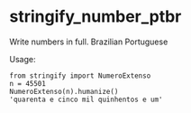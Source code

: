 # stringify_number_ptbr
Write numbers in full. Brazilian Portuguese

Usage:
```
from stringify import NumeroExtenso
n = 45501
NumeroExtenso(n).humanize()
'quarenta e cinco mil quinhentos e um'
```
